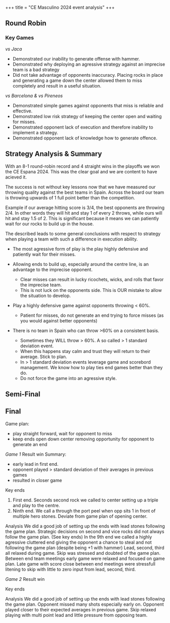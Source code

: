+++
title = "CE Masculino 2024 event analysis"
+++


## Round Robin

### Key Games
*vs Jaca*
- Demonstrated our inability to generate offense with hammer.
- Demonstrated why deploying an agressive strategy against an imprecise team is a bad strategy
- Did not take advantage of opponents inaccuracy. Placing rocks in place and generating a game down the center allowed them to miss completely and result in a useful situation.

*vs Barcelona & vs Pireneos*
- Demonstrated simple games against opponents that miss is reliable and effective.
- Demonstrated low risk strategy of keeping the center open and waiting for misses.
- Demonstrated opponent lack of execution and therefore inability to implement a strategy.
- Demonstrated opponent lack of knowledge how to generate offence.

## Strategy Analysis & Summary
With an 8-1 round-robin record and 4 straight wins in the playoffs we won the CE Espana 2024. This was the clear goal and we are content to have acieved it.

The success is not without key lessons now that we have measured our throwing quality against the best teams in Spain. Across the board our team is throwing upwards of 1 full point better than the competition.

Example if our average hitting score is 3/4, the best opponents are throwing 2/4. In other words they will hit and stay 1 of every 2 throws, while ours will hit and stay 1.5 of 2. This is significant because it means we can patiently wait for our rocks to build up in the house.

The described leads to some general conclusions with respect to strategy when playing a team with such a difference in execution ability.
- The most agressive form of play is the play highly defensive and patiently wait for their misses.
- Allowing ends to build up, especially around the centre line, is an advantage to the imprecise opponent.
  - Clear misses can result in lucky ricochets, wicks, and rolls that favor the imprecise team.
  - This is not luck on the opponents side. This is OUR mistake to allow the situation to develop.

- Play a highly defensive game against opponents throwing < 60%. 
  - Patient for misses, do not generate an end trying to force misses (as you would against better opponents)
- There is no team in Spain who can throw >60% on a consistent basis.
  - Sometimes they WILL throw > 60%. A so called > 1 standard deviation event.
  - When this happens stay calm and trust they will return to their average. Stick to plan.
  - In > 1 standard deviation events leverage game and scorebord management. We know how to play ties end games better than they do.
  - Do not force the game into an agressive style.


## Semi-Final



## Final
Game plan:
- play straight forward, wait for opponent to miss 
- keep ends open down center removing opportunity for opponent to generate an end


*Game 1*
Result win
Summary:
- early lead in first end.
- opponent played > standard deviation of their averages in previous games
- resulted in closer game


Key ends
1. First end. Seconds second rock we called to center setting up a triple and play to the centre.
2. Ninth end. We call a through the port peel when opp sits 1 in front of multiple hero stones. Deviate from game plan of opening center.

Analysis
We did a good job of setting up the ends with lead stones following the game plan.
Strategic decisions on second and vice rocks did not always follow the game plan. (See key ends)
In the 9th end we called a highly agressive cluttered end giving the opponent a chance to steal and not following the game plan (despite being +1 with hammer)
Lead, second, third all relaxed during game. Skip was stressed and doubted of the game plan.
Between end team meetings early game were relaxed and focused on game plan. Late game with score close between end meetings were stressfull litening to skip with little to zero input from lead, second, third.

*Game 2*
Result win

Key ends


Analysis
We did a good job of setting up the ends with lead stones following the game plan.
Opponent missed many shots especially early on. Opponent played closer to their expected averages in previous game.
Skip relaxed playing with multi point lead and little pressure from opposing team.